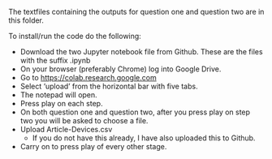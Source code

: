 The textfiles containing the outputs for question one and question two are in this folder. 

To install/run the code do the following:

* Download the two Jupyter notebook file from Github. These are the files with the suffix .ipynb
* On your browser (preferably Chrome) log into Google Drive.
* Go to https://colab.research.google.com
* Select ‘upload’ from the horizontal bar with five tabs.
* The notepad will open.
* Press play on each step.
* On both question one and question two, after you press play on step two you will be asked to choose a file. 
* Upload Article-Devices.csv
  * If you do not have this already, I have also uploaded this to Github.
* Carry on to press play of every other stage. 
